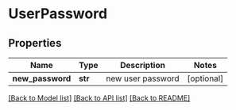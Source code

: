 # UserPassword

## Properties
Name | Type | Description | Notes
------------ | ------------- | ------------- | -------------
**new_password** | **str** | new user password | [optional] 

[[Back to Model list]](../README.md#documentation-for-models) [[Back to API list]](../README.md#documentation-for-api-endpoints) [[Back to README]](../README.md)


